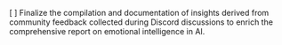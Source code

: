 [ ] Finalize the compilation and documentation of insights derived from community feedback collected during Discord discussions to enrich the comprehensive report on emotional intelligence in AI.